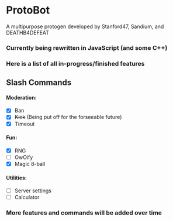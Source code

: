 # ProtoBot
A multipurpose protogen developed by Stanford47, Sandium, and DEATHB4DEFEAT

### Currently being rewritten in JavaScript (and some C++)
### Here is a list of all in-progress/finished features
<hl>

## Slash Commands
  #### Moderation:
  - [x] Ban
  - [x] ~~Kick~~ (Being put off for the forseeable future)
  - [x] Timeout
  
  #### Fun:
  - [x] RNG
  - [ ] OwOify
  - [x] Magic 8-ball
  
  #### Utilities:
  - [ ] Server settings
  - [ ] Calculator
  
  ### More features and commands will be added over time
